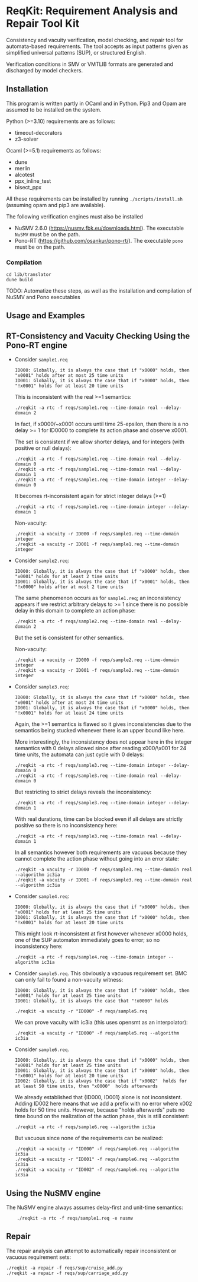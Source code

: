 # ReqKit: Requirement Analysis and Repair Tool Kit

Consistency and vacuity verification, model checking, and repair tool for automata-based requirements.
The tool accepts as input patterns given as simplified universal patterns (SUP), or structured English.

Verification conditions in SMV or VMTLIB formats are generated and discharged by model checkers.


## Installation
This program is written partly in OCaml and in Python.
Pip3 and Opam are assumed to be installed on the system.

Python (>=3.10) requirements are as follows:
- timeout-decorators
- z3-solver

Ocaml (>=5.1) requirements as follows:
- dune
- merlin
- alcotest
- ppx_inline_test
- bisect_ppx

All these requirements can be installed by running `./scripts/install.sh` (assuming opam and pip3 are available).

The following verification engines must also be installed

- NuSMV 2.6.0 (https://nusmv.fbk.eu/downloads.html). The executable `NuSMV` must be on the path.
- Pono-RT (https://github.com/osankur/pono-rt/). The executable `pono` must be on the path.

### Compilation

    cd lib/translator
    dune build

TODO: Automatize these steps, as well as the installation and compilation of NuSMV and Pono executables

## Usage and Examples
## RT-Consistency and Vacuity Checking Using the Pono-RT engine
- Consider `sample1.req`

      ID000: Globally, it is always the case that if "x0000" holds, then "x0001" holds after at most 25 time units
      ID001: Globally, it is always the case that if "x0000" holds, then "!x0001" holds for at least 20 time units

  This is inconsistent with the real >=1 semantics:

      ./reqkit -a rtc -f reqs/sample1.req --time-domain real --delay-domain 2

  In fact, if x0000/\~x0001 occurs until time 25-epsilon, then there is a no delay >= 1 for ID0000 to complete its action phase and observe x0001.

  The set is consistent if we allow shorter delays, and for integers (with positive or null delays):

      ./reqkit -a rtc -f reqs/sample1.req --time-domain real --delay-domain 0
      ./reqkit -a rtc -f reqs/sample1.req --time-domain real --delay-domain 1
      ./reqkit -a rtc -f reqs/sample1.req --time-domain integer --delay-domain 0

  It becomes rt-inconsistent again for strict integer delays (>=1)

      ./reqkit -a rtc -f reqs/sample1.req --time-domain integer --delay-domain 1

  Non-vacuity:

      ./reqkit -a vacuity -r ID000 -f reqs/sample1.req --time-domain integer
      ./reqkit -a vacuity -r ID001 -f reqs/sample1.req --time-domain integer

- Consider `sample2.req`:

      ID000: Globally, it is always the case that if "x0000" holds, then "x0001" holds for at least 2 time units
      ID001: Globally, it is always the case that if "x0001" holds, then "!x0000" holds after at most 2 time units

  The same phenomenon occurs as for `sample1.req`; an inconsistency appears if we restrict arbitrary delays to >= 1 since there is no possible delay in this domain to complete an action phase:

      ./reqkit -a rtc -f reqs/sample2.req --time-domain real --delay-domain 2

  But the set is consistent for other semantics. 

  Non-vacuity:

      ./reqkit -a vacuity -r ID000 -f reqs/sample2.req --time-domain integer
      ./reqkit -a vacuity -r ID001 -f reqs/sample2.req --time-domain integer

- Consider `sample3.req`:

      ID000: Globally, it is always the case that if "x0000" holds, then "x0001" holds after at most 24 time units
      ID001: Globally, it is always the case that if "x0000" holds, then "!x0001" holds for at least 24 time units

  Again, the >=1 semantics is flawed so it gives inconsistencies due to the semantics being stucked whenever there is an upper bound like here.

  More interestingly, the inconsistency does not appear here in the integer semantics with 0 delays allowed since after reading x000/\x001 for 24 time units, the automata can just cycle with 0 delays:

      ./reqkit -a rtc -f reqs/sample3.req --time-domain integer --delay-domain 0
      ./reqkit -a rtc -f reqs/sample3.req --time-domain real --delay-domain 0

  But restricting to strict delays reveals the inconsistency:

      ./reqkit -a rtc -f reqs/sample3.req --time-domain integer --delay-domain 1

  With real durations, time can be blocked even if all delays are strictly positive so there is no inconsistency here:

      ./reqkit -a rtc -f reqs/sample3.req --time-domain real --delay-domain 1

  In all semantics however both requirements are vacuous because they cannot complete the action phase without going into an error state:

      ./reqkit -a vacuity -r ID000 -f reqs/sample3.req --time-domain real --algorithm ic3ia  
      ./reqkit -a vacuity -r ID001 -f reqs/sample3.req --time-domain real --algorithm ic3ia  

- Consider `sample4.req`: 

      ID000: Globally, it is always the case that if "x0000" holds, then "x0001" holds for at least 25 time units
      ID001: Globally, it is always the case that if "x0000" holds, then "!x0001" holds for at least 20 time units

  This might look rt-inconsistent at first however whenever x0000 holds, one of the SUP automaton immediately goes to error; so no inconsistency here:

      ./reqkit -a rtc -f reqs/sample4.req --time-domain integer --algorithm ic3ia

- Consider `sample5.req`. This obviously a vacuous requirement set. BMC can only fail to found a non-vacuity witness:

      ID000: Globally, it is always the case that if "x0000" holds, then "x0001" holds for at least 25 time units
      ID001: Globally, it is always the case that "!x0000" holds

      ./reqkit -a vacuity -r "ID000" -f reqs/sample5.req

  We can prove vacuity with ic3ia (this uses opensmt as an interpolator):

      ./reqkit -a vacuity -r "ID000" -f reqs/sample5.req --algorithm ic3ia

- Consider `sample6.req`.

      ID000: Globally, it is always the case that if "x0000" holds, then "x0001" holds for at least 25 time units
      ID001: Globally, it is always the case that if "x0000" holds, then "!x0001" holds for at least 20 time units
      ID002: Globally, it is always the case that if "x0002"  holds for at least 50 time units, then "x0000"  holds afterwards 

  We already established that {ID000, ID001} alone is not inconsistent. Adding ID002 here means that we add a prefix with no error where x002 holds for 50 time units. However, because "holds afterwards" puts no time bound on the realization of the action phase, this is still consistent:

      ./reqkit -a rtc -f reqs/sample6.req --algorithm ic3ia

  But vacuous since none of the requirements can be realized:

      ./reqkit -a vacuity -r "ID000" -f reqs/sample6.req --algorithm ic3ia
      ./reqkit -a vacuity -r "ID001" -f reqs/sample6.req --algorithm ic3ia
      ./reqkit -a vacuity -r "ID002" -f reqs/sample6.req --algorithm ic3ia

## Using the NuSMV engine
The NuSMV engine always assumes delay-first and unit-time semantics:

        ./reqkit -a rtc -f reqs/sample1.req -e nusmv

## Repair
The repair analysis can attempt to automatically repair inconsistent or vacuous requirement sets:

    ./reqkit -a repair -f reqs/sup/cruise_add.py
    ./reqkit -a repair -f reqs/sup/carriage_add.py